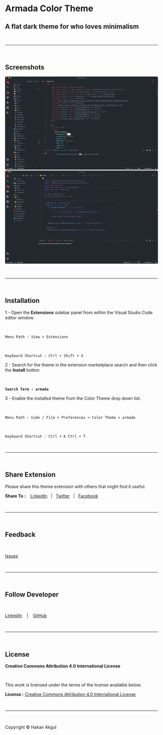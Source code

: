 # Armada Color Theme
## A flat dark theme for who loves minimalism

<br>
<hr>
<br>

## Screenshots


![HTML syntax highlight](https://github.com/hakan-akgul/armada/raw/master/images/armada-html.jpg)
![JavaScript syntax highlight](https://github.com/hakan-akgul/armada/raw/master/images/armada-js.jpg) 


<br>
<hr>
<br>

## Installation

1 - Open the __Extensions__ sidebar panel from within the Visual Studio Code editor window.

<br>

`Menu Path : View > Extensions`

<br>

`Keyboard Shortcut : Ctrl + Shift + X`

2 - Search for the theme in the extension marketplace search and then click the __Install__ button.

<br>

__`Search Term : armada`__

3 - Enable the installed theme from the Color Theme drop down list.

<br>

`Menu Path : Code / File > Preferences > Color Theme > armada`

<br>

`Keyboard Shortcut : Ctrl + K Ctrl + T`

<br>
<hr>
<br>

## Share Extension

Please share this theme extension with others that might find it useful.<br>

__Share To :__ &nbsp;&nbsp; [LinkedIn](https://www.linkedin.com/shareArticle?mini=true&url=https://marketplace.visualstudio.com/items?itemname=hakan-akgul.armada) &nbsp;&nbsp;|&nbsp;&nbsp; [Twitter](https://twitter.com/intent/tweet?url=https://marketplace.visualstudio.com/items?itemname=hakan-akgul.armada) &nbsp;&nbsp;|&nbsp;&nbsp; [Facebook](https://www.facebook.com/sharer/sharer.php?u=https://marketplace.visualstudio.com/items?itemname=hakan-akgul.armada)

<br>
<hr>
<br>

## Feedback

<br>

[Issues](https://github.com/hakan-akgul/armada/issues)

<br>
<hr>
<br>

## Follow Developer

<br>

[LinkedIn](https://www.linkedin.com/in/hakan-akgül) &nbsp;&nbsp; | &nbsp;&nbsp; [GitHub](https://github.com/hakan-akgul/)

<br>
<hr>
<br>

## License

__Creative Commons Attribution 4.0 International License__

<br>

This work is licensed under the terms of the license available below.<br>

__License :__ [Creative Commons Attribution 4.0 International License](https://creativecommons.org/licenses/by/4.0/legalcode)

<br>
<hr>
<br>


Copyright &copy; Hakan Akgul